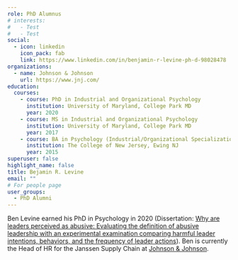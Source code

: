 ```yaml
---
role: PhD Alumnus
# interests:
#   - Test
#   - Test
social:
  - icon: linkedin
    icon_pack: fab
    link: https://www.linkedin.com/in/benjamin-r-levine-ph-d-98028478
organizations:
  - name: Johnson & Johnson
    url: https://www.jnj.com/
education:
  courses:
    - course: PhD in Industrial and Organizational Psychology
      institution: University of Maryland, College Park MD
      year: 2020
    - course: MS in Industrial and Organizational Psychology
      institution: University of Maryland, College Park MD
      year: 2017
    - course: BA in Psychology (Industrial/Organizational Specialization)
      institution: The College of New Jersey, Ewing NJ
      year: 2015
superuser: false
highlight_name: false
title: Bejamin R. Levine
email: ""
# For people page
user_groups: 
  - PhD Alumni
---
```

Ben Levine earned his PhD in Psychology in 2020 (Dissertation: [Why are leaders perceived as abusive: Evaluating the definition of abusive leadership with an experimental examination comparing harmful leader intentions, behaviors, and the frequency of leader actions](https://drum.lib.umd.edu/handle/1903/26184)). Ben is currently the Head of HR for the Janssen Supply Chain at [Johnson & Johnson](https://www.jnj.com/).